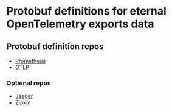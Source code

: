 # Protobuf definitions for eternal OpenTelemetry exports data 

## Protobuf definition repos

* [Prometheus](https://github.com/prometheus/prometheus/tree/main/prompb) 
* [OTLP](https://github.com/open-telemetry/opentelemetry-proto/tree/main/opentelemetry/proto)

### Optional repos

* [Jaeger](https://github.com/jaegertracing/jaeger/tree/main/model/proto)
* [Zipkin](https://github.com/openzipkin/zipkin-api)

